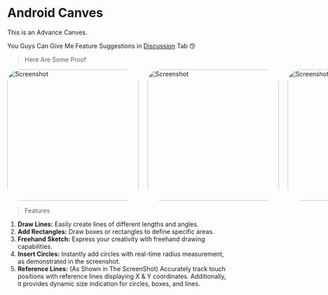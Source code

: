 # Android Canves

This is an Advance Canves.

You Guys Can Give Me Feature Suggestions in [Discussion](https://github.com/Siddhesh2377/Canves/discussions) Tab 😙

>Here Are Some Proof

<div style="display:flex;">
  <img src="https://github.com/Siddhesh2377/Canves/assets/67579112/51d3452d-6603-4d8b-bbe8-cc39520e90d4" alt="Screenshot" width="300" style="margin-right: 20px; border-radius: 30px;">
  <img src="https://github.com/Siddhesh2377/Canves/assets/67579112/0a22ef25-ca0a-40ee-bd64-5b0eb427ba9c" alt="Screenshot" width="300" style="margin-right: 20px; border-radius: 30px;">
   <img src="https://github.com/Siddhesh2377/Canves/assets/67579112/034fdf24-318c-4730-b330-1f44203df2a5" alt="Screenshot" width="300" style="margin-right: 20px; border-radius: 30px;">
</div>

>Features
1. **Draw Lines:** Easily create lines of different lengths and angles.
2. **Add Rectangles:** Draw boxes or rectangles to define specific areas.
3. **Freehand Sketch:** Express your creativity with freehand drawing capabilities.
4. **Insert Circles:** Instantly add circles with real-time radius measurement, as demonstrated in the screenshot.
5. **Reference Lines:** (As Shown in The ScreenShot) Accurately track touch positions with reference lines displaying X & Y coordinates. Additionally, it provides dynamic size indication for circles, boxes, and lines.
